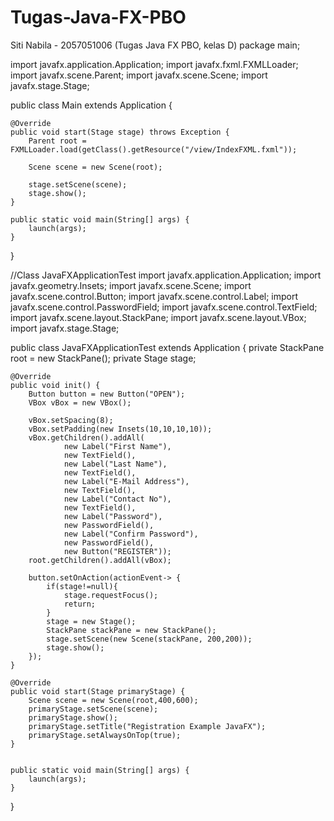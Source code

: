 # Tugas-Java-FX-PBO
Siti Nabila - 2057051006 (Tugas Java FX PBO, kelas D)
package main;

import javafx.application.Application;
import javafx.fxml.FXMLLoader;
import javafx.scene.Parent;
import javafx.scene.Scene;
import javafx.stage.Stage;

public class Main extends Application {
    
    @Override
    public void start(Stage stage) throws Exception {
        Parent root = FXMLLoader.load(getClass().getResource("/view/IndexFXML.fxml"));
        
        Scene scene = new Scene(root);
        
        stage.setScene(scene);
        stage.show();
    }

    public static void main(String[] args) {
        launch(args);
    }
    
}

//Class JavaFXApplicationTest
import javafx.application.Application;
import javafx.geometry.Insets;
import javafx.scene.Scene;
import javafx.scene.control.Button;
import javafx.scene.control.Label;
import javafx.scene.control.PasswordField;
import javafx.scene.control.TextField;
import javafx.scene.layout.StackPane;
import javafx.scene.layout.VBox;
import javafx.stage.Stage;




public class JavaFXApplicationTest extends Application  {
    private StackPane root = new StackPane();
    private Stage stage;
    
    @Override
    public void init() {
        Button button = new Button("OPEN");
        VBox vBox = new VBox();

        vBox.setSpacing(8);
        vBox.setPadding(new Insets(10,10,10,10));
        vBox.getChildren().addAll(
                new Label("First Name"),
                new TextField(),
                new Label("Last Name"),
                new TextField(),
                new Label("E-Mail Address"),
                new TextField(),
                new Label("Contact No"),
                new TextField(),
                new Label("Password"),
                new PasswordField(),
                new Label("Confirm Password"),
                new PasswordField(),
                new Button("REGISTER"));
        root.getChildren().addAll(vBox);

        button.setOnAction(actionEvent-> {
            if(stage!=null){
                stage.requestFocus();
                return;
            }
            stage = new Stage();
            StackPane stackPane = new StackPane();
            stage.setScene(new Scene(stackPane, 200,200));
            stage.show();
        });
    }

    @Override
    public void start(Stage primaryStage) {
        Scene scene = new Scene(root,400,600);
        primaryStage.setScene(scene);
        primaryStage.show();
        primaryStage.setTitle("Registration Example JavaFX");
        primaryStage.setAlwaysOnTop(true);
    }


    public static void main(String[] args) {
        launch(args);
    }
}
